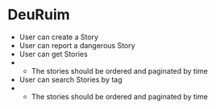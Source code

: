 # DeuRuim

- User can create a Story
- User can report a dangerous Story
- User can get Stories
- - The stories should be ordered and paginated by time
- User can search Stories by tag
- - The stories should be ordered and paginated by time
